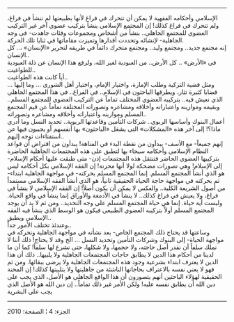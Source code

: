 ------------------------------------------------------------------------

الإسلامي وأحكامه الفقهية لا يمكن أن تتحرك في فراغ لأنها بطبيعتها لم تنشأ
في فراغ، ولم تتحرك في فراغ كذلك! إن المجتمع الإسلامي ينشأ بتركيب عضوي
آخر غير التركيب العضوي للمجتمع الجاهلي.. ينشأ من أشخاص ومجموعات وفئات
جاهدت- في وجه الجاهلية- لإنشائه وتحددت أقدارها وتميزت مقاماتها في ثنايا
تلك الحركة.  
إنه مجتمع جديد.. ومجتمع وليد.. ومجتمع متحرك دائماً في طريقه لتحرير
«الإنسان» ،.. كل الإنسان..  
في «الأرض» .. كل الأرض.. من العبودية لغير الله، ولرفع هذا الإنسان عن ذلة
العبودية للطواغيت..  
أياً كانت هذه الطواغيت..  
ومثل قضية التزكية وطلب الإمارة، واختيار الإمام، واختيار أهل الشورى ...
وما إليها ... قضايا كثيرة تثار، ويطرقها الباحثون في الإسلام.. في
الفراغ.. في هذا المجتمع الجاهلي الذي نعيش فيه.. بتركيبه العضوي المختلف
تماماً عن التركيب العضوي للمجتمع المسلم.. وبقيمه وموازينه واعتباراته
وأخلاقه ومشاعره وتصوراته المختلفة تماماً عن قيم المجتمع المسلم وموازينه
واعتباراته وأخلاقه ومشاعره وتصوراته..  
أعمال البنوك وأساسها الربوي.. شركات التأمين وقاعدتها الربوية.. تحديد
النسل وما أدري ماذا؟! إلى آخر هذه «المشكلات» التي يشغل «الباحثون» بها
أنفسهم أو يجيبون فيها عن استفتاءات توجه إليهم..  
إنهم جميعاً- مع الأسف- يبدأون من نقطة البدء في المتاهة! يبدأون من افتراض
أن قواعد النظام الإسلامي وأحكامه سيجاء بها لتطبق على هذه المجتمعات
الجاهلية الحاضرة بتركيبها العضوي الحاضر فتنتقل هذه المجتمعات إذن- متى
طبقت عليها أحكام الإسلام- إلى الإسلام! وهي تصورات مضحكة لولا أنها محزنة!
إن الفقه الإسلامي بكل أحكامه ليس هو الذي أنشأ المجتمع المسلم. إنما
المجتمع المسلم بحركته- في مواجهة الجاهلية ابتداء- ثم بحركته في مواجهة
حاجة الحياة الحقيقية ثانياً، هو الذي أنشأ الفقه الإسلامي مستمداً من أصول
الشريعة الكلية.. والعكس لا يمكن أن يكون أصلاً! إن الفقه الإسلامي لا ينشأ
في فراغ، ولا يعيش في فراغ كذلك.. لا ينشأ في الأدمغة والأوراق إنما ينشأ
في واقع الحياة. وليست أية حياة. إنما هي حياة المجتمع المسلم على وجه
التحديد.. ومن ثم لا بد أن يوجد المجتمع المسلم أولاً بتركيبه العضوي
الطبيعي فيكون هو الوسط الذي ينشأ فيه الفقه الإسلامي ويطبق..  
وعندئذ تختلف الأمور جداً..  
وساعتها قد يحتاج ذلك المجتمع الخاص- بعد نشأته في مواجهة الجاهلية وتحركه
في مواجهة الحياة- إلى البنوك وشركات التأمين وتحديد النسل ... الخ وقد لا
يحتاج! ذلك أننا لا نملك سلفاً أن نقدر أصل حاجته، ولا حجمها، ولا شكلها،
حتى نشرع لها سلفاً! كما أن ما لدينا من أحكام هذا الدين لا يطابق حاجات
المجتمعات الجاهلية ولا يلبيها.. ذلك أن هذا الدين لا يعترف ابتداء بشرعية
وجود هذه المجتمعات الجاهلية ولا يرضى ببقائها. ومن ثم فهو لا يعني نفسه
بالاعتراف بحاجاتها الناشئة من جاهليتها ولا بتلبيتها كذلك! إن المحنة
الحقيقية لهؤلاء الباحثين أنهم يتصورون أن هذا الواقع الجاهلي هو الأصل،
الذي يجب على دين الله أن يطابق نفسه عليه! ولكن الأمر غير ذلك تماماً.. إن
دين الله هو الأصل الذي يجب على البشرية

------------------------------------------------------------------------

الجزء: 4 ¦ الصفحة: 2010
